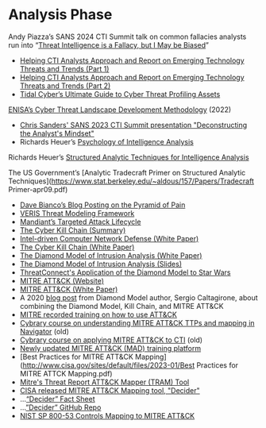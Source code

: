 # Analysis Phase



Andy Piazza’s SANS 2024 CTI Summit talk on common fallacies analysts run into “[Threat Intelligence is a Fallacy, but I May be Biased](https://www.youtube.com/watch?v=0gbLJJIAdiY)”

- [Helping CTI Analysts Approach and Report on Emerging Technology Threats and Trends (Part 1)](https://www.sans.org/blog/helping-cti-analysts-approach-and-report-on-emerging-technology-threats-and-trends/) 
- [Helping CTI Analysts Approach and Report on Emerging Technology Threats and Trends (Part 2)](https://www.sans.org/blog/helping-cti-analysts-approach-and-report-on-emerging-technology-threats-and-trends-part-2/)
- [Tidal Cyber’s Ultimate Guide to Cyber Threat Profiling Assets](https://www.tidalcyber.com/threatpebookasset)

[ENISA’s Cyber Threat Landscape Development Methodology](https://www.enisa.europa.eu/publications/enisa-threat-landscape-methodology) (2022)

- [Chris Sanders' SANS 2023 CTI Summit presentation "Deconstructing the Analyst's Mindset"](https://drive.google.com/file/d/1STMVe1WXu-a3GfEsGlzYDnF15zfzfvyt/view?usp=sharing)
- Richards Heuer’s [Psychology of Intelligence Analysis](https://www.ialeia.org/docs/Psychology_of_Intelligence_Analysis.pdf)

Richards Heuer’s [Structured Analytic Techniques for Intelligence Analysis](https://www.amazon.com/Structured-Analytic-Techniques-Intelligence-Analysis/dp/150636893X/)

The US Government’s [Analytic Tradecraft Primer on Structured Analytic Techniques](https://www.stat.berkeley.edu/~aldous/157/Papers/Tradecraft Primer-apr09.pdf) 

- [Dave Bianco’s Blog Posting on the Pyramid of Pain](http://detect-respond.blogspot.com/2013/03/the-pyramid-of-pain.html) 
- [VERIS Threat Modeling Framework](https://veriscommunity.net/)
- [Mandiant’s Targeted Attack Lifecycle](https://www.mandiant.com/resources/targeted-attack-lifecycle)
- [The Cyber Kill Chain (Summary)](https://www.lockheedmartin.com/en-us/capabilities/cyber/cyber-kill-chain.html)
- [Intel-driven Computer Network Defense (White Paper)](https://www.lockheedmartin.com/content/dam/lockheed-martin/rms/documents/cyber/LM-White-Paper-Intel-Driven-Defense.pdf) 
- [The Cyber Kill Chain (White Paper)](https://www.lockheedmartin.com/content/dam/lockheed-martin/rms/documents/cyber/Gaining_the_Advantage_Cyber_Kill_Chain.pdf)
- [The Diamond Model of Intrusion Analysis (White Paper)](https://apps.dtic.mil/dtic/tr/fulltext/u2/a586960.pdf)
- [The Diamond Model of Intrusion Analysis (Slides)](https://digital-forensics.sans.org/summit-archives/cti_summit2014/The_Diamond_Model_for_Intrusion_Analysis_A_Primer_Andy_Pendergast.pdf)
- [ThreatConnect's Application of the Diamond Model to Star Wars](https://threatconnect.com/wp-content/uploads/Star-Wars-Slick-Sheet-1-1.pdf)
- [MITRE ATT&CK (Website)](https://threatconnect.com/wp-content/uploads/Star-Wars-Slick-Sheet-1-1.pdf)
- [MITRE ATT&CK (White Paper)](https://www.mitre.org/publications/technical-papers/mitre-attack-design-and-philosophy)
- A 2020 [blog post](https://www.threatintel.academy/diamond-model-kill-chain-attack/) from Diamond Model author, Sergio Caltagirone, about combining the Diamond Model, Kill Chain, and MITRE ATT&CK
- [MITRE recorded training on how to use ATT&CK](https://attack.mitre.org/resources/training/cti/)
- [Cybrary course on understanding MITRE ATT&CK TTPs and mapping in Navigator](https://www.cybrary.it/course/application-of-the-mitre-attack-framework/) (old)
- [Cybrary course on applying MITRE ATT&CK to CTI](https://www.cybrary.it/course/mitre-attack-defender-mad-attack-for-cyber-threat-intelligence/) (old)
- [Newly updated MITRE ATT&CK (MAD) training platform](https://mad.mad20.io/)
- [Best Practices for MITRE ATT&CK Mapping](http://www.cisa.gov/sites/default/files/2023-01/Best Practices for MITRE ATTCK Mapping.pdf)
- [Mitre's Threat Report ATT&CK Mapper (TRAM) Tool](https://mitre-engenuity.org/cybersecurity/center-for-threat-informed-defense/our-work/threat-report-attck-mapper-tram/)
- [CISA released MITRE ATT&CK Mapping tool, "Decider"](https://www.mitre.org/news-insights/news-release/cisa-releases-new-tool-mapping-adversary-behavior-mitre-attack)
- …[“Decider” Fact Sheet](https://www.cisa.gov/resources-tools/resources/decider-fact-sheet)
- …[”Decider” GitHub Repo](https://github.com/cisagov/decider)
- [NIST SP 800-53 Controls Mapping to MITRE ATT&CK](https://mitre-engenuity.org/cybersecurity/center-for-threat-informed-defense/our-work/nist-800-53-control-mappings/)
